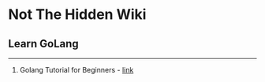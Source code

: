 # Not The Hidden Wiki

## Learn GoLang
-----

1. Golang Tutorial for Beginners - [link](https://www.youtube.com/watch?v=yyUHQIec83I)